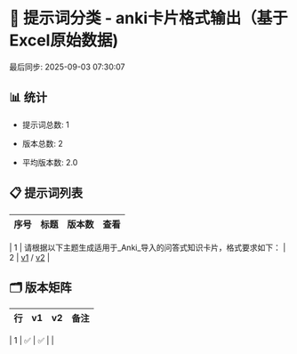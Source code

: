 # 📂 提示词分类 - anki卡片格式输出（基于Excel原始数据)

最后同步: 2025-09-03 07:30:07


## 📊 统计

- 提示词总数: 1

- 版本总数: 2  

- 平均版本数: 2.0


## 📋 提示词列表


| 序号 | 标题 | 版本数 | 查看 |
|------|------|--------|------|

| 1 | 请根据以下主题生成适用于_Anki_导入的问答式知识卡片，格式要求如下： | 2 | [v1](./(1,1)_请根据以下主题生成适用于_Anki_导入的问答式知识卡片，格式要求如下：.md) / [v2](./(1,2)_请根据以下主题生成适用于_Anki_导入的问答式知识卡片，格式要求如下：.md) |


## 🗂️ 版本矩阵


| 行 | v1 | v2 | 备注 |
|---|---|---|---|

| 1 | ✅ | ✅ |  |
